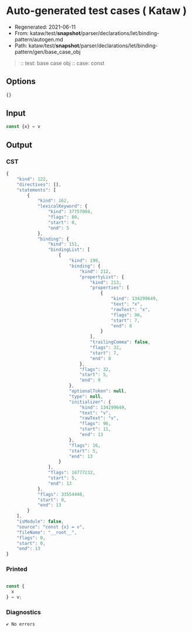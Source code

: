 # Auto-generated test cases ( Kataw )
- Regenerated: 2021-06-11
- From: kataw/test/__snapshot__/parser/declarations/let/binding-pattern/autogen.md
- Path: kataw/test/__snapshot__/parser/declarations/let/binding-pattern/gen/base_case_obj
> :: test: base case obj
> :: case: const
## Options

`````js
{}
`````
## Input

`````js
const {x} = v
`````
## Output

### CST

```javascript
{
    "kind": 122,
    "directives": [],
    "statements": [
        {
            "kind": 162,
            "lexicalKeyword": {
                "kind": 37757004,
                "flags": 80,
                "start": 0,
                "end": 5
            },
            "binding": {
                "kind": 151,
                "bindingList": [
                    {
                        "kind": 190,
                        "binding": {
                            "kind": 212,
                            "propertyList": {
                                "kind": 213,
                                "properties": [
                                    {
                                        "kind": 134299649,
                                        "text": "x",
                                        "rawText": "x",
                                        "flags": 96,
                                        "start": 7,
                                        "end": 8
                                    }
                                ],
                                "trailingComma": false,
                                "flags": 32,
                                "start": 7,
                                "end": 8
                            },
                            "flags": 32,
                            "start": 5,
                            "end": 9
                        },
                        "optionalToken": null,
                        "type": null,
                        "initializer": {
                            "kind": 134299649,
                            "text": "v",
                            "rawText": "v",
                            "flags": 96,
                            "start": 11,
                            "end": 13
                        },
                        "flags": 16,
                        "start": 5,
                        "end": 13
                    }
                ],
                "flags": 16777232,
                "start": 5,
                "end": 13
            },
            "flags": 33554448,
            "start": 0,
            "end": 13
        }
    ],
    "isModule": false,
    "source": "const {x} = v",
    "fileName": "__root__",
    "flags": 0,
    "start": 0,
    "end": 13
}
```

### Printed

```javascript

const {
  x
} = v;
```

### Diagnostics

```javascript
✔ No errors
```

